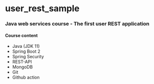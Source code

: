 # user_rest_sample
### Java web services course - The first user REST application

#### Course content
 * Java (JDK 11)
 * Spring Boot 2
 * Spring Security
 * REST-API
 * MongoDB
 * Git
 * Github action